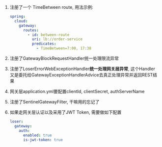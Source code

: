 1. 注册了一个 TimeBetween route, 用法示例:

   ```yaml
   spring:
     cloud:
       gateway:
         routes:
           - id: between-route
             uri: lb://order-service
             predicates:
               - TimeBetween=7:00, 17:38
   ```

2. 注册了GatewayBlockRequestHandler统一处理限流异常

3. 注册了LoserErrorWebExceptionHandler**统一处理网关层异常**, 这个Handler又是委托给GatewayExceptionHandlerAdvice去真正处理异常并返回REST结果

4. 网关层application.yml要配置clientId, clientSecret, authServerName

5. 注册了SentinelGatewayFilter, 干嘛用的忘记了

6. 如果走网关层认证以及采用了JWT Token, 需要做如下配置

   ```yaml
   loser:
     gateway:
       auth:
         enabled: true
         is-jwt-token: true
   ```

   

   

   

   

   



